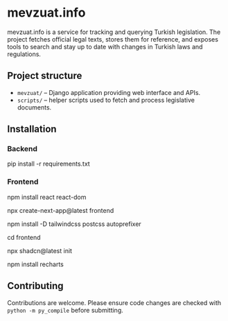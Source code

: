 # mevzuat.info

mevzuat.info is a service for tracking and querying Turkish legislation. The project fetches official legal texts, stores them for reference, and exposes tools to search and stay up to date with changes in Turkish laws and regulations.

## Project structure

- `mevzuat/` – Django application providing web interface and APIs.
- `scripts/` – helper scripts used to fetch and process legislative documents.

## Installation

### Backend
pip install -r requirements.txt

### Frontend

npm install react react-dom

npx create-next-app@latest frontend

npm install -D tailwindcss postcss autoprefixer

cd frontend

npx shadcn@latest init

npm install recharts


## Contributing

Contributions are welcome. Please ensure code changes are checked with `python -m py_compile` before submitting.

